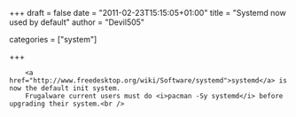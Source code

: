 
+++
draft = false
date = "2011-02-23T15:15:05+01:00"
title = "Systemd now used by default"
author = "Devil505"

categories = ["system"]

+++

        <a href="http://www.freedesktop.org/wiki/Software/systemd">systemd</a> is now the default init system.
        Frugalware current users must do <i>pacman -Sy systemd</i> before upgrading their system.<br />
            
        